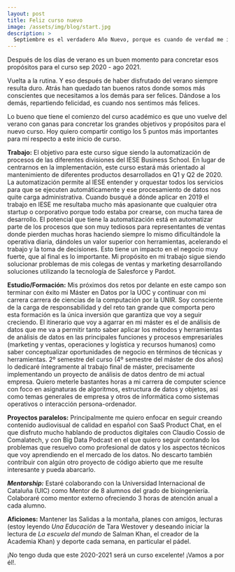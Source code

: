 ```yaml
---
layout: post
title: Feliz curso nuevo
image: /assets/img/blog/start.jpg
description: >
  Septiembre es el verdadero Año Nuevo, porque es cuando de verdad me incorporo a la rutina después de los días de verano y empiezan los planes para los próximos meses.  <!--more-->
---
```


Después de los días de verano es un buen momento para concretar esos propósitos para el curso sep 2020 - ago 2021.

<!--more-->

Vuelta a la rutina. Y eso después de haber disfrutado del verano siempre resulta duro. Atrás han quedado tan buenos ratos donde somos más conscientes que necesitamos a los demás para ser felices. Dándose a los demás, repartiendo felicidad, es cuando nos sentimos más felices.

Lo bueno que tiene el comienzo del curso académico es que uno vuelve del verano con ganas para concretar los grandes objetivos y propósitos para el nuevo curso. Hoy quiero compartir contigo los 5 puntos más importantes para mí respecto a este inicio de curso.

**Trabajo:** El objetivo para este curso sigue siendo la automatización de procesos de las diferentes divisiones del IESE Business School. En lugar de centrarnos en la implementación, este curso estará más orientado al mantenimiento de diferentes productos desarrollados en Q1 y Q2 de 2020. La automatización permite al IESE entender y orquestar todos los servicios para que se ejecuten automáticamente y ese procesamiento de datos nos quite carga administrativa. Cuando busqué a dónde aplicar en 2019 el trabajo en IESE me resultaba mucho más apasionante que cualquier otra startup o corporativo porque todo estaba por crearse, con mucha tarea de desarrollo. El potencial que tiene la automatización está en automatizar parte de los procesos que son muy tediosos para representantes de ventas donde pierden muchas horas haciendo siempre lo mismo dificultándole la operativa diaria, dándoles un valor superior con herramientas, acelerando el trabajo y la toma de decisiones. Esto tiene un impacto en el negocio muy fuerte, que al final es lo importante. Mi propósito en mi trabajo sigue siendo solucionar problemas de mis colegas de ventas y marketing desarrollando soluciones utilizando la tecnología de Salesforce y Pardot.

**Estudio/Formación:** Mis próximos dos retos por delante en este campo son terminar con éxito mi Máster en Datos por la UOC y continuar con mi carrera carrera de ciencias de la computación por la UNIR. Soy consciente de la carga de responsabilidad y del reto tan grande que comporta pero esta formación es la única inversión que garantiza que voy a seguir creciendo. El itinerario que voy a agarrar en mi máster es el de análisis de datos que me va a permitir tanto saber aplicar los métodos y herramientas de análisis de datos en las principales funciones y procesos empresariales (marketing y ventas, operaciones y logística y recursos humanos) como saber conceptualizar oportunidades de negocio en términos de técnicas y herramientas. 2º semestre del curso (4º semestre del máster de dos años) lo dedicaré íntegramente al trabajo final de máster, precisamente implementando un proyecto de análisis de datos dentro de mi actual empresa. Quiero meterle bastantes horas a mi carrera de computer science con foco en asignaturas de algoritmos, estructura de datos y objetos, así como temas generales de empresa y otros de informática como sistemas operativos o interacción persona-ordenador.

**Proyectos paralelos:** Principalmente me quiero enfocar en seguir creando contenido audiovisual de calidad en español con SaaS Product Chat, en el que disfruto mucho hablando de productos digitales con Claudio Cossio de Comalatech, y con Big Data Podcast en el que quiero seguir contando los problemas que resuelvo como profesional de datos y los aspectos técnicos que voy aprendiendo en el mercado de los datos. No descarto también contribuir con algún otro proyecto de código abierto que me resulte interesante y pueda abarcarlo.

**_Mentorship:_** Estaré colaborando con la Universidad Internacional de Cataluña (UIC) como Mentor de 8 alumnos del grado de bioingeniería. Colaboraré como mentor externo ofreciendo 3 horas de atención anual a cada alumno.

**Aficiones:**  Mantener las Salidas a la montaña, planes con amigos, lecturas (estoy leyendo _Una Educación_ de Tara Westover y deseando iniciar la lectura de _La escuela del mundo_ de Salman Khan, el creador de la Academia Khan) y deporte cada semana, en particular el pádel.

¡No tengo duda que este 2020-2021 será un curso excelente! ¡Vamos a por él!.
